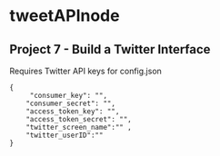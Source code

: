 # tweetAPInode
## Project 7 - Build a Twitter Interface

Requires Twitter API keys for config.json
```
{
     "consumer_key": "",
    "consumer_secret": "",
    "access_token_key": "",
    "access_token_secret": "",
    "twitter_screen_name":"" ,
    "twitter_userID":""        
}
```
